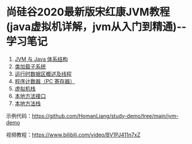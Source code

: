 # 尚硅谷2020最新版宋红康JVM教程(java虚拟机详解，jvm从入门到精通)--学习笔记

1. [JVM 与 Java 体系结构](https://github.com/HomanLiang/study-demo/blob/main/jvm-demo/document/chapter1_1.md)
2. [类加载子系统](https://github.com/HomanLiang/study-demo/blob/main/jvm-demo/document/chapter1_2.md)
3. [运行时数据区概述及线程](https://github.com/HomanLiang/study-demo/blob/main/jvm-demo/document/chapter1_3.md)
4. [程序计数器（PC 寄存器）](https://github.com/HomanLiang/study-demo/blob/main/jvm-demo/document/chapter1_4.md)
5. [虚拟机栈](https://github.com/HomanLiang/study-demo/blob/main/jvm-demo/document/chapter1_5.md)
6. [本地方法接口](https://github.com/HomanLiang/study-demo/blob/main/jvm-demo/document/chapter1_6.md)
7. [本地方法栈](https://github.com/HomanLiang/study-demo/blob/main/jvm-demo/document/chapter1_7.md)





示例代码：https://github.com/HomanLiang/study-demo/tree/main/jvm-demo

视频教程：https://www.bilibili.com/video/BV1PJ411n7xZ